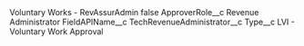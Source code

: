 <?xml version="1.0" encoding="UTF-8"?>
<CustomMetadata xmlns="http://soap.sforce.com/2006/04/metadata" xmlns:xsi="http://www.w3.org/2001/XMLSchema-instance" xmlns:xsd="http://www.w3.org/2001/XMLSchema">
    <label>Voluntary Works - RevAssurAdmin</label>
    <protected>false</protected>
    <values>
        <field>ApproverRole__c</field>
        <value xsi:type="xsd:string">Revenue Administrator</value>
    </values>
    <values>
        <field>FieldAPIName__c</field>
        <value xsi:type="xsd:string">TechRevenueAdministrator__c</value>
    </values>
    <values>
        <field>Type__c</field>
        <value xsi:type="xsd:string">LVI - Voluntary Work Approval</value>
    </values>
</CustomMetadata>
